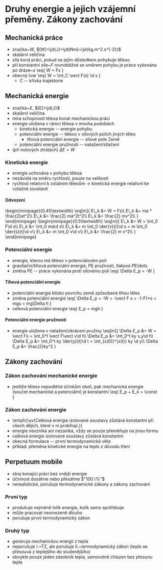 # Druhy energie a jejich vzájemní přeměny. Zákony zachování

## Mechanická práce
- značka~$W$, $[W]=\jd{J}=\jd{Nm}=\jd{kg.m^2.s^{-2}}$
- skalární veličina
- síla koná práci, pokud se jejím důsledkem pohybuje těleso
- při konstantní síle~$F$ rovnoběžné se směrem pohybu je práce vykonána po dráze~$s$
	\eq{
		W = Fs
	}
- obecný tvar
	\eq{
		W = \int_C \vect F(s) \d s
	}
	- $C$ -- křivka trajektorie

## Mechanická energie
- značka~$E$, $[E]=\jd{J}$
- skalární veličina
- míra schopnosti tělesa konat mechanickou práci
- energie uložena v rámci tělesa v mnoha podobách
	- kinetická energie -- energie pohybu
	- potenciální energie -- těleso v silových polích jiných těles
		- tíhová potenciální energie -- silové pole Země
	- potenciální energie pružnosti -- natažení/stlačení
- (při nulových ztrátách) $\Delta E = W$

### Kinetická energie
- energie uchována v pohybu tělesa
- nezávislá na směru rychlosti, pouze na velikosti
- rychlost relativní k ostatním tělesům $\rightarrow$ kinetická energie relativní ke vztažné soustavě

#### Odvození
\begin{minipage}{0.45\textwidth}
	\eq[m]{
		E\\_k &= W = Fs\\\\
		E\\_k &= ma * \frac{2}at^2\\\\
		E\\_k &= \frac{2} ma^2t^2\\\\
		E\\_k &= \frac{2} mv^2\\\\
	}
\end{minipage}
\begin{minipage}{0.5\textwidth}
	\eq[m]{
		E\\_k &= W = \int_0 F\d s\\\\
		E\\_k &= \int_0 ma\d s\\\\
		E\\_k &= m \int_0 \der{v}{t}\d s = m \int_0 \der{s}{t}\d v\\\\
		E\\_k &= m \int_0 v\d v\\\\
		E\\_k &= \frac{2} m v^2\\\\
	}
\end{minipage}

### Potenciální energie
- energie, kterou má těleso v potenciálovém poli
- gravitační/tíhová potenciální energie, PE pružnosti, tlaková PE\dots
- změna PE -- práce vykonána proti silovému poli
	\eq{
		\Delta E\_p = -W
	}

#### Tíhová potenciální energie
- potenciální energie blízko povrchu země způsobená tíhou těles
- změna potenciální energie
	\eq{
		\Delta E\_p = -W = -\vect F s = -(-F)*s = mgs = mg\Delta h
	}
- celková potenciální energie
	\eq{
		E\_p = mgh
	}

#### Potenciální energie pružnosti
- energie uložena v natažení/zkrácení pružiny
	\eq[m]{
		\Delta E\_p &= W = \vect Fs = \int_0^t \vect F\vect v\d t\\\\
		\Delta E\_p &= \int_0^t ky v_y\d t\\\\
		\Delta E\_p &= \int_0^t ky \der{y}{t}\d t = \int_{x(0)}^{x(t)} ky \d y\\\\
		\Delta E\_p &= \frac{2}ky^2
	}

## Zákony zachování
### Zákon zachování mechanické energie
- jestliže těleso nepodléhá účinkům okolí, pak mechanická energie (součet mechanické a potenciální) je konstantní
	\eq{
		E\_p + E\_k = \const
	}

### Zákon zachování energie
- \emph{\uv{Celková energie izolované soustavy zůstává konstantní při všech dějích, které v ní probíhají.}}
- energie nevzniká ani nezaniká, vždy se pouze přeměňuje na jinou formu
- celková energie izolované soustavy zůstává konstantní
- obecná formulace -- první termodynamická věta
- příklad: přeměna kinetické energie na teplo z důvodu tření

## Perpetuum mobile
- stroj konající práci bez vnější energie
- účinnost dosáhne nebo přesáhne $"100 \%"$
- nerealistické, porušuje termodynamické zákony a zákony zachování

### První typ
- produkuje nejméně tolik energie, kolik samo spotřebuje
- může pracovat neomezeně dlouho
- porušuje první termodynamický zákon

### Druhý typ
- generuje mechanickou energii z tepla
- neporušuje I.~TZ, ale porušuje II.~termodynamický zákon (teplo se přesouvá z teplejšího do studenějšího)
- obvykle pouze jeden zásobník tepla, samovolně chlazen bez přesunu tepla
